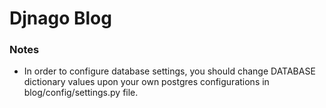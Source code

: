 # Djnago Blog

### Notes
* In order to configure database settings, you should change DATABASE dictionary values upon your own postgres configurations in blog/config/settings.py file.

